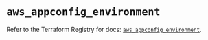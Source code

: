# `aws_appconfig_environment`

Refer to the Terraform Registry for docs: [`aws_appconfig_environment`](https://registry.terraform.io/providers/hashicorp/aws/5.81.0/docs/resources/appconfig_environment).
